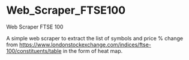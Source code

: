 # Web_Scraper_FTSE100
Web Scraper FTSE 100

A simple web scraper to extract the list of symbols and price % change from https://www.londonstockexchange.com/indices/ftse-100/constituents/table in the form of heat map. 
